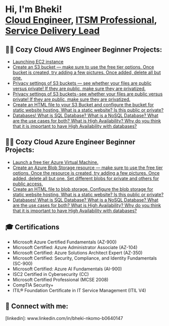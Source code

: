 <h1>Hi, I'm Bheki! <br/><a href="https://github.com/bhekie2k">Cloud Engineer</a>, <a href="www.linkedin.com/in/bheki-nkomo-b0640147/">ITSM Professional</a>, <a href="www.linkedin.com/in/bheki-nkomo-b0640147/">Service Delivery Lead</a>
<h2>👨‍💻 Cozy Cloud AWS Engineer Beginner Projects:</h2>

 - [Launching EC2 instance](https://medium.com/@bhekie2k/launch-an-ec2-instance-in-the-free-tier-65d1480f320f)
 - [Create an S3 bucket — make sure to use the free tier options. Once bucket is created, try adding a few pictures. Once added, delete all but one.](https://medium.com/@bhekie2k/create-an-s3-bucket-make-sure-to-use-the-free-tier-options-07de399deab8)
 - [Privacy settings of S3 buckets — see whether your files are public versus private! If they are public, make sure they are privatized.](https://medium.com/@bhekie2k/privacy-settings-of-s3-buckets-see-whether-your-files-are-public-versus-private-9f8bc5976cf8)
 - [Privacy settings of S3 buckets - see whether your files are public versus private! If they are public, make sure they are privatized.](https://medium.com/@bhekie2k/privacy-settings-of-s3-buckets-see-whether-your-files-are-public-versus-private-3af3bf2338d9)
 - [Create an HTML file to your S3 Bucket and configure the bucket for static website hosting. What is a static website? Is this public or private?](https://medium.com/@bhekie2k/create-an-html-file-to-your-s3-bucket-and-configure-the-bucket-for-static-website-hosting-eb55c91cd6ab)
 - [Databases! What is SQL Database? What is a NoSQL Database? What are the use cases for both? What is High Availability? Why do you think that it is important to have High Availability with databases?](https://medium.com/@bhekie2k/databases-0c38d1aa75fc)

<h2>👨‍💻 Cozy Cloud Azure Engineer Beginner Projects:</h2>

- [Launch a free tier Azure Virtual Machine.](https://medium.com/@bhekie2k/launch-a-free-tier-azure-virtual-machine-ad26bdf0b96e)
- [Create an Azure Blob Storage resource — make sure to use the free tier options. Once the resource is created, try adding a few pictures. Once added, delete all but one. Set different blobs for private and others for public access.](https://medium.com/@bhekie2k/create-an-azure-blob-storage-resource-make-sure-to-use-the-free-tier-options-92a2c50bfa82)
- [Create an HTML file to blob storage. Configure the blob storage for static website hosting. What is a static website? Is this public or private?](https://medium.com/@bhekie2k/create-an-html-file-to-blob-storage-a2ecb8d4fdce)
- [Databases! What is SQL Database? What is a NoSQL Database? What are the use cases for both? What is High Availability? Why do you think that it is important to have High Availability with databases?](https://medium.com/@bhekie2k/databases-0c38d1aa75fc)

<h2>🎓 Certifications</h2>

- Microsoft Azure Certified Fundamentals (AZ-900)
- Microsoft Certified: Azure Administrator Associate (AZ-104)
- Microsoft Certified: Azure Solutions Architect Expert (AZ-350)
- Microsoft Certified: Security, Compliance, and Identity Fundamentals (SC-900)
- Microsoft Certified: Azure AI Fundamentals (AI-900)
- ISC2 Certified in Cybersecurity (CC)
- Microsoft Certified Professional (MCSE 2008)
- CompTIA Security+
- ITIL® Foundation Certificate in IT Service Management (ITIL V4)


<h2> 🤳 Connect with me:</h2>
[linkedin]: www.linkedin.com/in/bheki-nkomo-b0640147

<!--


Here are some ideas to get you started:

- 🔭 I’m currently working on ...
- 🌱 I’m currently learning ...
- 👯 I’m looking to collaborate on ...
- 🤔 I’m looking for help with ...
- 💬 Ask me about ...
- 📫 How to reach me: ...
- 😄 Pronouns: ...
- ⚡ Fun fact: ...
-->
